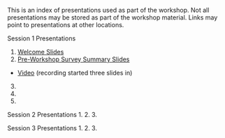 This is an index of presentations used as part of the workshop. 
Not all presentations may be stored as part of the workshop material.
Links may point to presentations at other locations.

Session 1 Presentations
1. [Welcome Slides](https://docs.google.com/presentation/d/1SnLdsvksdGB58zYiA54eliNqMi_16UMsunAJFYC1xc8/edit#slide=id.p)
2.  [Pre-Workshop Survey Summary Slides](https://docs.google.com/presentation/d/1K5bj3Zxfb0V7dWMr8-Y3pdtdgxHNS4Wk/edit#slide=id.p1)
- [Video](https://youtu.be/fQlcSyGd3ls) (recording started three slides in)
3. 
4. 
5.

Session 2 Presentations
1.
2.
3.

Session 3 Presentations
1.
2.
3.

